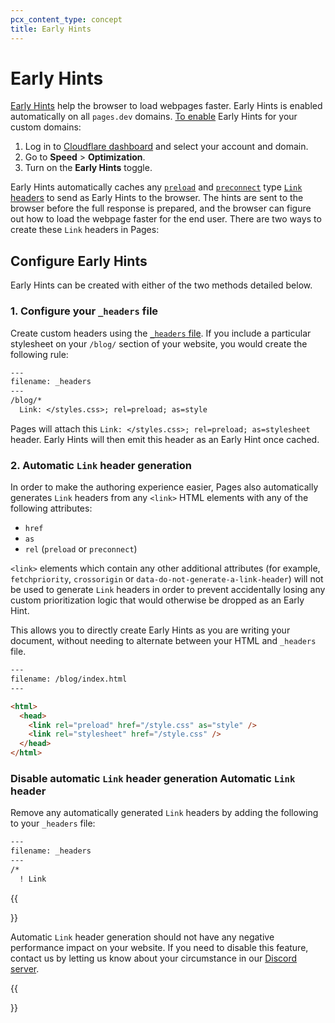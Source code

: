```yaml
---
pcx_content_type: concept
title: Early Hints
---
```


# Early Hints

[Early Hints](/cache/about/early-hints/) help the browser to load webpages faster. Early Hints is enabled automatically on all `pages.dev` domains. [To enable](/cache/about/early-hints/#enabling-early-hints) Early Hints for your custom domains:

1. Log in to [Cloudflare dashboard](https://dash.cloudflare.com) and select your account and domain.
2. Go to **Speed** > **Optimization**.
3. Turn on the **Early Hints** toggle.

Early Hints automatically caches any [`preload`](https://developer.mozilla.org/en-US/docs/Web/HTML/Link_types/preload) and [`preconnect`](https://developer.mozilla.org/en-US/docs/Web/HTML/Link_types/preconnect) type [`Link` headers](https://developer.mozilla.org/en-US/docs/Web/HTTP/Headers/Link) to send as Early Hints to the browser. The hints are sent to the browser before the full response is prepared, and the browser can figure out how to load the webpage faster for the end user. There are two ways to create these `Link` headers in Pages:

## Configure Early Hints

Early Hints can be created with either of the two methods detailed below.

### 1. Configure your `_headers` file

Create custom headers using the [`_headers` file](/pages/platform/headers/). If you include a particular stylesheet on your `/blog/` section of your website, you would create the following rule:

```txt
---
filename: _headers
---
/blog/*
  Link: </styles.css>; rel=preload; as=style
```

Pages will attach this `Link: </styles.css>; rel=preload; as=stylesheet` header. Early Hints will then emit this header as an Early Hint once cached.

### 2. Automatic `Link` header generation

In order to make the authoring experience easier, Pages also automatically generates `Link` headers from any `<link>` HTML elements with any of the following attributes:

- `href`
- `as`
- `rel` (`preload` or `preconnect`)

`<link>` elements which contain any other additional attributes (for example, `fetchpriority`, `crossorigin` or `data-do-not-generate-a-link-header`) will not be used to generate `Link` headers in order to prevent accidentally losing any custom prioritization logic that would otherwise be dropped as an Early Hint.

This allows you to directly create Early Hints as you are writing your document, without needing to alternate between your HTML and `_headers` file.

```html
---
filename: /blog/index.html
---

<html>
  <head>
    <link rel="preload" href="/style.css" as="style" />
    <link rel="stylesheet" href="/style.css" />
  </head>
</html>
```

### Disable automatic `Link` header generation Automatic `Link` header

Remove any automatically generated `Link` headers by adding the following to your `_headers` file:

```txt
---
filename: _headers
---
/*
  ! Link
```

{{<Aside type="warning">}}

Automatic `Link` header generation should not have any negative performance impact on your website. If you need to disable this feature, contact us by letting us know about your circumstance in our [Discord server](https://discord.com/invite/cloudflaredev).

{{</Aside>}}